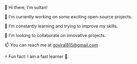👋 Hi there, I'm sultan!

🔭 I'm currently working on some exciting open-source projects.

🌱 I'm constantly learning and trying to improve my skills.

👯 I'm looking to collaborate on innovative projects.

📫 You can reach me at goviral815@gmail.com

⚡ Fun fact: I am a fast learner 🙂.
